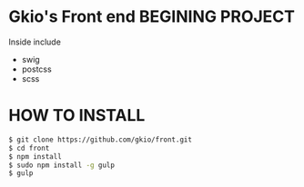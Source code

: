 # Gkio's Front end BEGINING PROJECT

Inside include

  - swig
  - postcss
  - scss

# HOW TO INSTALL
```sh
$ git clone https://github.com/gkio/front.git
$ cd front
$ npm install
$ sudo npm install -g gulp
$ gulp
```